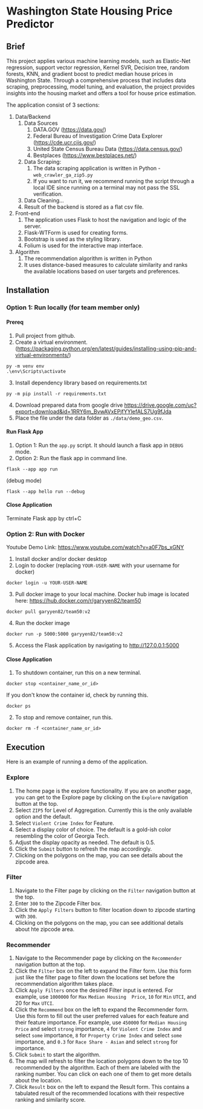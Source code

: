 # Washington State Housing Price Predictor
## Brief
This project applies various machine learning models, such as Elastic-Net regression, support vector regression, Kernel SVR, Decision tree, random forests, KNN, and gradient boost to predict median house prices in Washington State. Through a comprehensive process that includes data scraping, preprocessing, model tuning, and evaluation, the project provides insights into the housing market and offers a tool for house price estimation.


The application consist of 3 sections:
1. Data/Backend
   1. Data Sources
      1. DATA.GOV (https://data.gov/)
      2. Federal Bureau of Investigation Crime Data Explorer (https://cde.ucr.cjis.gov/)
      3. United State Census Bureau Data (https://data.census.gov/)
      4. Bestplaces (https://www.bestplaces.net/)
   2. Data Scraping: 
      1. The data scraping application is written in Python - `web_crawler_ga_zip5.py`
      2. If you want to run it, we recommend running the script through a local IDE since running on a terminal may not pass the SSL verification.
   3. Data Cleaning...
   4. Result of the backend is stored as a flat csv file.
2. Front-end
   1. The application uses Flask to host the navigation and logic of the server.
   2. Flask-WTForm is used for creating forms.
   3. Bootstrap is used as the styling library.
   4. Folium is used for the interactive map interface.
3. Algorithm
   1. The recommendation algorithm is written in Python
   2. It uses distance-based measures to calculate similarity and ranks the available locations based 
on user targets and preferences.

## Installation
### Option 1: Run locally (for team member only)
#### Prereq
1. Pull project from github.
2. Create a virtual environment. (https://packaging.python.org/en/latest/guides/installing-using-pip-and-virtual-environments/)
```commandline
py -m venv env
.\env\Scripts\activate
```
3. Install dependency library based on requirements.txt
```commandline
py -m pip install -r requirements.txt
```
4. Download prepared data from google drive
https://drive.google.com/uc?export=download&id=1RRY6m_BvwAVxEPjfYYlefALS7Ug9fJda
7. Place the file under the data folder as `./data/demo_geo.csv`.

#### Run Flask App
1. Option 1: Run the `app.py` script. It should launch a flask app in ```DEBUG``` mode.
2. Option 2: Run the flask app in command line.
```commandline
flask --app app run
```
(debug mode)
```commandline
flask --app hello run --debug
```
#### Close Application
Terminate Flask app by ctrl+C
### Option 2: Run with Docker
Youtube Demo Link: https://www.youtube.com/watch?v=a0F7bs_xGNY
1. Install docker and/or docker desktop
2. Login to docker (replacing `YOUR-USER-NAME` with your username for docker)
```commandline
docker login -u YOUR-USER-NAME
```
3. Pull docker image to your local machine. Docker hub image is located here: https://hub.docker.com/r/garyyen82/team50 
```commandline
docker pull garyyen82/team50:v2
```
4. Run the docker image
```commandline
docker run -p 5000:5000 garyyen82/team50:v2
```
5. Access the Flask application by navigating to http://127.0.0.1:5000
#### Close Application
1. To shutdown container, run this on a new terminal.
```commandline
docker stop <container_name_or_id>
```
If you don't know the container id, check by running this.
```commandline
docker ps
```
2. To stop and remove container, run this.
```commandline
docker rm -f <container_name_or_id>
```
## Execution
Here is an example of running a demo of the application.
### Explore
1. The home page is the explore functionality. If you are on another page, you can get to the Explore page 
by clicking on the `Explore` navigation button at the top.
2. Select `ZIP5` for Level of Aggregation. Currently this is the only available option and the default.
3. Select `Violent Crime Index` for Feature.
4. Select a display color of choice. The default is a gold-ish color resembling the color of Georgia Tech.
5. Adjust the display opacity as needed. The default is 0.5.
6. Click the `Submit` button to refresh the map accordingly.
7. Clicking on the polygons on the map, you can see details about the zipcode area.
### Filter
1. Navigate to the Filter page by clicking on the `Filter` navigation button at the top.
2. Enter `300` to the Zipcode Filter box.
3. Click the `Apply Filters` button to filter location down to zipcode starting with `300`.
4. Clicking on the polygons on the map, you can see additional details about hte zipcode area.
### Recommender
1. Navigate to the Recommender page by clicking on the `Recommender` navigation button at the top.
2. Click the `Filter` box on the left to expand the Filter form. Use this form just like the filter page to
filter down the locations set before the recommendation algorithm takes place.
3. Click `Apply Filters` once the desired Filter input is entered. For example, use `1000000` for `Max` `Median Housing 
Price`, `10` for `Min` `UTCI`, and 20 for `Max` `UTCI`.
4. Click the `Recommend` box on the left to expand the Recommender form. Use this form to fill out the user preferred
values for each feature and their feature importance. For example, use `450000` for `Median Housing Price` and select
`strong` importance, `4` for `Violent Crime Index` and select `some` importance, `8` for `Property Crime Index` and 
select `some` importance, and `0.3` for `Race Share - Asian` and select `strong` for importance.
5. Click `Submit` to start the algorithm.
6. The map will refresh to filter the location polygons down to the top 10 recommended by the algorithm. Each of them
are labeled with the ranking number. You can click on each one of them to get more details about the location.
7. Click `Result` box on the left to expand the Result form. This contains a tabulated result of the recommended 
locations with their respective ranking and similarity score.




